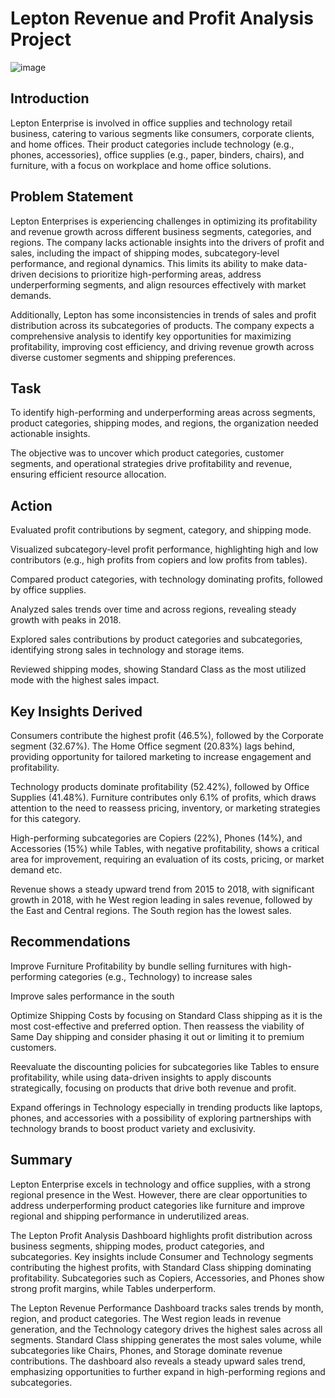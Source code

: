 # Lepton Revenue and Profit Analysis Project

![image](https://github.com/user-attachments/assets/d6b2c75c-13e5-4f3b-b9ab-a72f28c1fdcf)


## Introduction
Lepton Enterprise is involved in office supplies and technology retail business, catering to various segments like consumers, corporate clients, and home offices. 
Their product categories include technology (e.g., phones, accessories), office supplies (e.g., paper, binders, chairs), and furniture, with a focus on workplace and home office solutions.

## Problem Statement
Lepton Enterprises is experiencing challenges in optimizing its profitability and revenue growth across different business segments, categories, and regions. The company lacks actionable insights into the drivers of profit and sales, including the impact of shipping modes, subcategory-level performance, and regional dynamics. This limits its ability to make data-driven decisions to prioritize high-performing areas, address underperforming segments, and align resources effectively with market demands.

Additionally, Lepton has some inconsistencies in trends of sales and profit distribution across its subcategories of products. The company expects a comprehensive analysis to identify key opportunities for maximizing profitability, improving cost efficiency, and driving revenue growth across diverse customer segments and shipping preferences.

## Task
To identify high-performing and underperforming areas across segments, product categories, shipping modes, and regions, the organization needed actionable insights. 

The objective was to uncover which product categories, customer segments, and operational strategies drive profitability and revenue, ensuring efficient resource allocation.

## Action
Evaluated profit contributions by segment, category, and shipping mode.

Visualized subcategory-level profit performance, highlighting high and low contributors (e.g., high profits from copiers and low profits from tables).

Compared product categories, with technology dominating profits, followed by office supplies.

Analyzed sales trends over time and across regions, revealing steady growth with peaks in 2018.

Explored sales contributions by product categories and subcategories, identifying strong sales in technology and storage items.

Reviewed shipping modes, showing Standard Class as the most utilized mode with the highest sales impact.

## Key Insights Derived
Consumers contribute the highest profit (46.5%), followed by the Corporate segment (32.67%). The Home Office segment (20.83%) lags behind, providing opportunity for tailored marketing to increase engagement and profitability.

Technology products dominate profitability (52.42%), followed by Office Supplies (41.48%). Furniture contributes only 6.1% of profits, which draws attention to the need to reassess pricing, inventory, or marketing strategies for this category.

High-performing subcategories are Copiers (22%), Phones (14%), and Accessories (15%) while Tables, with negative profitability, shows a critical area for improvement, requiring an evaluation of its costs, pricing, or market demand etc.

Revenue shows a steady upward trend from 2015 to 2018, with significant growth in 2018, with he West region leading in sales revenue, followed by the East and Central regions. The South region has the lowest sales.

## Recommendations
Improve Furniture Profitability by bundle selling furnitures with high-performing categories (e.g., Technology) to increase sales

Improve sales performance in the south

Optimize Shipping Costs by focusing on Standard Class shipping as it is the most cost-effective and preferred option. Then reassess the viability of Same Day shipping and consider phasing it out or limiting it to premium customers.

Reevaluate the discounting policies for subcategories like Tables to ensure profitability, while using data-driven insights to apply discounts strategically, focusing on products that drive both revenue and profit.

Expand offerings in Technology especially in trending products like laptops, phones, and accessories with a possibility of exploring partnerships with technology brands to boost product variety and exclusivity.

## Summary
Lepton Enterprise excels in technology and office supplies, with a strong regional presence in the West. However, there are clear opportunities to address underperforming product categories like furniture and improve regional and shipping performance in underutilized areas.

The Lepton Profit Analysis Dashboard highlights profit distribution across business segments, shipping modes, product categories, and subcategories. Key insights include Consumer and Technology segments contributing the highest profits, with Standard Class shipping dominating profitability. Subcategories such as Copiers, Accessories, and Phones show strong profit margins, while Tables underperform.

The Lepton Revenue Performance Dashboard tracks sales trends by month, region, and product categories. The West region leads in revenue generation, and the Technology category drives the highest sales across all segments. Standard Class shipping generates the most sales volume, while subcategories like Chairs, Phones, and Storage dominate revenue contributions. The dashboard also reveals a steady upward sales trend, emphasizing opportunities to further expand in high-performing regions and subcategories.



